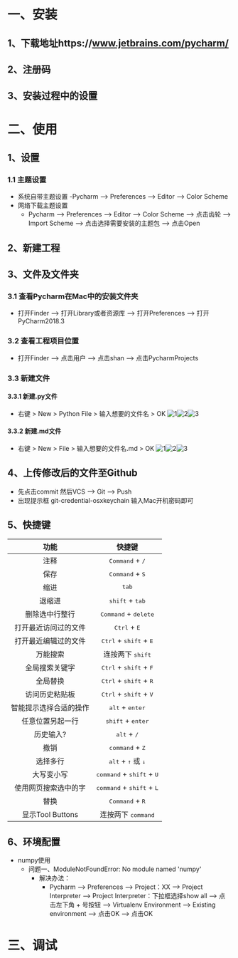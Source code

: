 # 一、安装
## 1、下载地址https://www.jetbrains.com/pycharm/
## 2、注册码
## 3、安装过程中的设置
# 二、使用
## 1、设置
### 1.1 主题设置
- 系统自带主题设置
    -Pycharm --> Preferences --> Editor --> Color Scheme 
- 网络下载主题设置
    - Pycharm --> Preferences --> Editor --> Color Scheme --> 点击齿轮 --> Import Scheme --> 点击选择需要安装的主题包 --> 点击Open
## 2、新建工程
## 3、文件及文件夹
### 3.1 查看Pycharm在Mac中的安装文件夹
- 打开Finder --> 打开Library或者资源库 --> 打开Preferences --> 打开PyCharm2018.3
### 3.2 查看工程项目位置
- 打开Finder --> 点击用户 --> 点击shan --> 点击PycharmProjects
### 3.3 新建文件
#### 3.3.1 新建.py文件
- 右键 > New > Python File > 输入想要的文件名 > OK
![1](https://raw.githubusercontent.com/Aghanim-H/Photo/master/Pycharm/Pycharm_New.png#pic_center)![2](https://raw.githubusercontent.com/Aghanim-H/Photo/master/Pycharm/Pycharm_New_Python%20File.png)![3](https://raw.githubusercontent.com/Aghanim-H/Photo/master/Pycharm/Pycharm_New_Python%20File_.png)
#### 3.3.2 新建.md文件
- 右键 > New > File > 输入想要的文件名.md > OK
![1](https://raw.githubusercontent.com/Aghanim-H/Photo/master/Pycharm/Pycharm_New.png)![2](https://raw.githubusercontent.com/Aghanim-H/Photo/master/Pycharm/Pycharm_New_File.png)![3](https://raw.githubusercontent.com/Aghanim-H/Photo/master/Pycharm/Pycharm_New_File_.png)
## 4、上传修改后的文件至Github
- 先点击commit 然后VCS --> Git --> Push
- 出现提示框 git-credential-osxkeychain 输入Mac开机密码即可
## 5、快捷键
功能|快捷键
|:----:|:----:|
注释|<kbd>Command</kbd> + <kbd>/</kbd>
保存|<kbd>Command</kbd> + <kbd>S</kbd>
缩进|<kbd>tab</kbd>
退缩进|<kbd>shift</kbd> + <kbd>tab</kbd>
删除选中行整行|<kbd>Command</kbd> + <kbd>delete</kbd>
打开最近访问过的文件|<kbd>Ctrl</kbd> + <kbd>E</kbd>
打开最近编辑过的文件|<kbd>Ctrl</kbd> + <kbd>shift</kbd> + <kbd>E</kbd>
万能搜索|连按两下 <kbd>shift</kbd>
全局搜索关键字|<kbd>Ctrl</kbd> + <kbd>shift</kbd> + <kbd>F</kbd>
全局替换|<kbd>Ctrl</kbd> + <kbd>shift</kbd> + <kbd>R</kbd>
访问历史粘贴板|<kbd>Ctrl</kbd> + <kbd>shift</kbd> + <kbd>V</kbd>
智能提示选择合适的操作|<kbd>alt</kbd> + <kbd>enter</kbd>
任意位置另起一行|<kbd>shift</kbd> + <kbd>enter</kbd>
历史输入?|<kbd>alt</kbd> + <kbd>/</kbd>
撤销|<kbd>command</kbd> + <kbd>Z</kbd>
选择多行|<kbd>alt</kbd> + <kbd>↑</kbd> 或 <kbd>↓</kbd>
大写变小写|<kbd>command</kbd> + <kbd>shift</kbd> + <kbd>U</kbd>
使用网页搜索选中的字|<kbd>command</kbd> + <kbd>shift</kbd> + <kbd>L</kbd>
替换|<kbd>Command</kbd> + <kbd>R</kbd>
显示Tool Buttons|连按两下 <kbd>command</kbd>
## 6、环境配置
- numpy使用
    - 问题一、ModuleNotFoundError: No module named 'numpy'
        - 解决办法：
            - Pycharm --> Preferences --> Project：XX --> Project Interpreter --> Project Interpreter：下拉框选择show all --> 点击左下角 + 号按钮 --> Virtualenv Environment --> Existing environment --> 点击OK --> 点击OK
# 三、调试